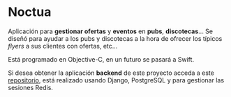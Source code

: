 Noctua
======

Aplicación para **gestionar ofertas** y **eventos** en **pubs**, **discotecas**... Se diseñó para ayudar a los pubs y discotecas a la hora de ofrecer los típicos *flyers* a sus clientes con ofertas, etc...

Está programado en Objective-C, en un futuro se pasará a Swift.

Si desea obtener la aplicación **backend** de este proyecto acceda a este [repositorio](https://github.com/canichillo/noctuabackend), está realizado usando Django, PostgreSQL y para gestionar las sesiones Redis.
